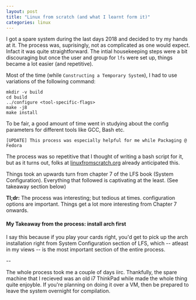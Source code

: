 ```yaml
---
layout: post
title: "Linux from scratch (and what I learnt form it)"
categories: linux
---
```


I got a spare system during the last days 2018 and decided to try my hands at it. The process was, suprisingly, not as complicated as one would expect. Infact it was quite straightforward. The intial housekeeping steps were a bit discouraging but once the user and group for `lfs` were set up, things became a lot easier (and repetitive).

Most of the time (while `Constructing a Temporary System`), I had to use variations of the following command:
```
mkdir -v build
cd build
../configure <tool-specific-flags>
make -j8 
make install
```
To be fair, a good amount of time went in studying about the config parameters for different tools like GCC, Bash etc. 
```
[UPDATE] This process was especially helpful for me while Packaging @ Fedora
```
The process was so repetitive that I thought of writing a bash script for it, but as it turns out, folks at [linuxfromscratch.org](http://www.linuxfromscratch.org/alfs/index.html) already anticipated this.

Things took an upwards turn from chapter 7 of the LFS book (System Configuration). Everything that followed is captivating at the least. (See takeaway section below)

**Tl;dr:** The process was interesting; but tedious at times. configuration options are important. Things get a lot more interesting from Chapter 7 onwards.

#### My Takeaway from the process: install arch first
I say this because if you play your cards right, you'd get to pick up the arch installation right from System Configuration section of LFS, which -- atleast in my views -- is the most important section of the entire process. 

--

The whole process took me a couple of days iirc. Thankfully, the spare machine that I recieved was an old i7 ThinkPad while made the whole thing quite enjoyble. If you're planning on doing it over a VM, then be prepared to leave the system overnight for compilation.
